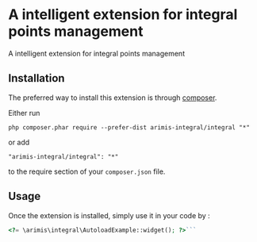 A intelligent extension for integral points management
======================================================
A intelligent extension for integral points management

Installation
------------

The preferred way to install this extension is through [composer](http://getcomposer.org/download/).

Either run

```
php composer.phar require --prefer-dist arimis-integral/integral "*"
```

or add

```
"arimis-integral/integral": "*"
```

to the require section of your `composer.json` file.


Usage
-----

Once the extension is installed, simply use it in your code by  :

```php
<?= \arimis\integral\AutoloadExample::widget(); ?>```